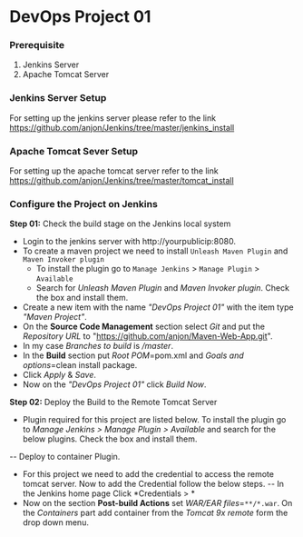 # DevOps Project 01

### Prerequisite
1. Jenkins Server
2. Apache Tomcat Server

### Jenkins Server Setup
For setting up the jenkins server please refer to the link https://github.com/anjon/Jenkins/tree/master/jenkins_install

### Apache Tomcat Sever Setup
For setting up the apache tomcat server refer to the link https://github.com/anjon/Jenkins/tree/master/tomcat_install

### Configure the Project on Jenkins
**Step 01:** Check the build stage on the Jenkins local system
- Login to the jenkins server with http://yourpublicip:8080.
- To create a maven project we need to install ```Unleash Maven Plugin``` and ```Maven Invoker plugin```
  - To install the plugin go to ```Manage Jenkins``` > ```Manage Plugin``` > ```Available``` 
  - Search for *Unleash Maven Plugin* and *Maven Invoker plugin*. Check the box and install them.
- Create a new item with the name *"DevOps Project 01"* with the item type *"Maven Project"*.
- On the **Source Code Management** section select *Git* and put the *Repository URL* to "https://github.com/anjon/Maven-Web-App.git".
- In my case *Branches to build* is */master*.
- In the **Build** section put *Root POM*=pom.xml and *Goals and options*=clean install package.
- Click *Apply* & *Save*.
- Now on the *"DevOps Project 01"* click *Build Now*.

**Step 02:** Deploy the Build to the Remote Tomcat Server

- Plugin required for this project are listed below. To install the plugin go to *Manage Jenkins > Manage Plugin > Available* and search for the below plugins. Check the box and install them. 

-- Deploy to container Plugin.
- For this project we need to add the credential to access the remote tomcat server. Now to add the Credential follow the below steps. 
-- In the Jenkins home page Click *Credentials > * 
- Now on the section **Post-build Actions** set *WAR/EAR files*=```**/*.war```. On the *Containers* part add container from the *Tomcat 9x remote* form the drop down menu.

